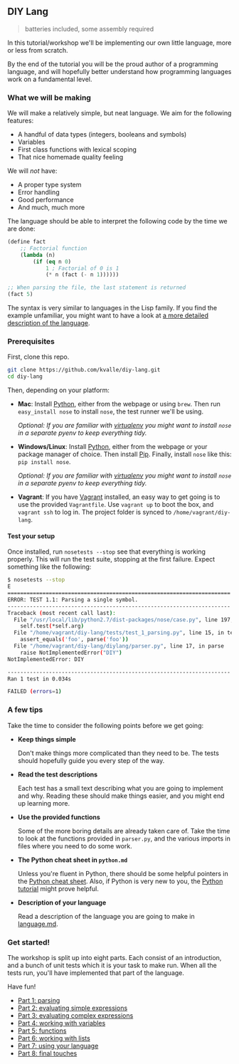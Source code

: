 ## DIY Lang

> batteries included, some assembly required

In this tutorial/workshop we'll be implementing our own little language, more or less from scratch.

By the end of the tutorial you will be the proud author of a programming language, and will hopefully better understand how programming languages work  on a fundamental level.

### What we will be making

We will make a relatively simple, but neat language. We aim for the following features:

- A handful of data types (integers, booleans and symbols)
- Variables
- First class functions with lexical scoping
- That nice homemade quality feeling

We will *not* have:

- A proper type system
- Error handling
- Good performance
- And much, much more

The language should be able to interpret the following code by the time we are done:

```lisp
(define fact
    ;; Factorial function
    (lambda (n)
        (if (eq n 0)
            1 ; Factorial of 0 is 1
            (* n (fact (- n 1))))))

;; When parsing the file, the last statement is returned
(fact 5)
```

The syntax is very similar to languages in the Lisp family. If you find the example unfamiliar, you might want to have a look at [a more detailed description of the language](parts/language.md).

### Prerequisites

First, clone this repo.

```bash
git clone https://github.com/kvalle/diy-lang.git
cd diy-lang
```

Then, depending on your platform:

- **Mac**: Install [Python](http://www.python.org/), either from the webpage or using `brew`. Then run `easy_install nose` to install `nose`, the test runner we'll be using.

  *Optional: If you are familiar with [virtualenv](http://www.virtualenv.org/en/latest/) you might want to install `nose` in a separate pyenv to keep everything tidy.*
    
- **Windows/Linux**: Install [Python](http://www.python.org/), either from the webpage or your package manager of choice. Then install [Pip](https://pypi.python.org/pypi/pip). Finally, install `nose` like this: `pip install nose`.

  *Optional: If you are familiar with [virtualenv](http://www.virtualenv.org/en/latest/) you might want to install `nose` in a separate pyenv to keep everything tidy.*

- **Vagrant**: If you have [Vagrant](https://www.vagrantup.com/) installed, an easy way to get going is to use the provided `Vagrantfile`. Use `vagrant up` to boot the box, and `vagrant ssh` to log in. The project folder is synced to `/home/vagrant/diy-lang`.


#### Test your setup

Once installed, run `nosetests --stop` see that everything is working properly. This will run the test suite, stopping at the first failure. Expect something like the following:

```bash
$ nosetests --stop
E
======================================================================
ERROR: TEST 1.1: Parsing a single symbol.
----------------------------------------------------------------------
Traceback (most recent call last):
  File "/usr/local/lib/python2.7/dist-packages/nose/case.py", line 197, in runTest
    self.test(*self.arg)
  File "/home/vagrant/diy-lang/tests/test_1_parsing.py", line 15, in test_parse_single_symbol
    assert_equals('foo', parse('foo'))
  File "/home/vagrant/diy-lang/diylang/parser.py", line 17, in parse
    raise NotImplementedError("DIY")
NotImplementedError: DIY

----------------------------------------------------------------------
Ran 1 test in 0.034s

FAILED (errors=1)
```


### A few tips

Take the time to consider the following points before we get going:

- **Keep things simple**

  	Don't make things more complicated than they need to be. The tests should hopefully guide you every step of the way.

- **Read the test descriptions**

  	Each test has a small text describing what you are going to implement and why. Reading these should make things easier, and you might end up learning more.

- **Use the provided functions**

  	Some of the more boring details are already taken care of. Take the time to look at the functions provided in `parser.py`, and the various imports in files where you need to do some work.

- **The Python cheat sheet in `python.md`**

  	Unless you're fluent in Python, there should be some helpful pointers in the [Python cheat sheet](https://github.com/kvalle/diy-lang/blob/master/parts/python.md). Also, if Python is very new to you, the [Python tutorial](https://docs.python.org/2/tutorial/index.html) might prove helpful.

- **Description of your language**

  	Read a description of the language you are going to make in [language.md](https://github.com/kvalle/diy-lang/blob/master/parts/language.md).

### Get started!

The workshop is split up into eight parts. Each consist of an introduction, and a bunch of unit tests which it is your task to make run. When all the tests run, you'll have implemented that part of the language.

Have fun!

- [Part 1: parsing](parts/1.md)
- [Part 2: evaluating simple expressions](parts/2.md)
- [Part 3: evaluating complex expressions](parts/3.md)
- [Part 4: working with variables](parts/4.md)
- [Part 5: functions](parts/5.md)
- [Part 6: working with lists](parts/6.md)
- [Part 7: using your language](parts/7.md)
- [Part 8: final touches](parts/8.md)
